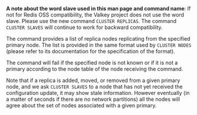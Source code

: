 **A note about the word slave used in this man page and command name**: If not for Redis OSS compatibility, the Valkey project does not use the word slave. Please use the new command `CLUSTER REPLICAS`. The command `CLUSTER SLAVES` will continue to work for backward compatibility.

The command provides a list of replica nodes replicating from the specified
primary node. The list is provided in the same format used by `CLUSTER NODES` (please refer to its documentation for the specification of the format).

The command will fail if the specified node is not known or if it is not
a primary according to the node table of the node receiving the command.

Note that if a replica is added, moved, or removed from a given primary node,
and we ask `CLUSTER SLAVES` to a node that has not yet received the
configuration update, it may show stale information. However eventually
(in a matter of seconds if there are no network partitions) all the nodes
will agree about the set of nodes associated with a given primary.
